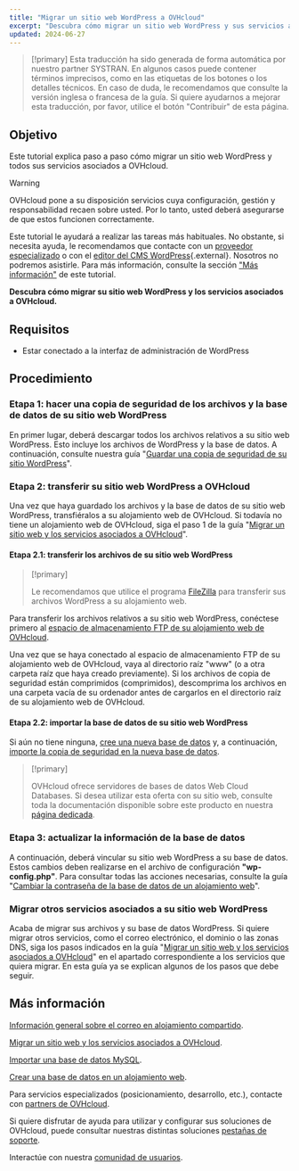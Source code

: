 ```yaml
---
title: "Migrar un sitio web WordPress a OVHcloud"
excerpt: "Descubra cómo migrar un sitio web WordPress y sus servicios asociados a OVHcloud"
updated: 2024-06-27
---
```


> [!primary]
> Esta traducción ha sido generada de forma automática por nuestro partner SYSTRAN. En algunos casos puede contener términos imprecisos, como en las etiquetas de los botones o los detalles técnicos. En caso de duda, le recomendamos que consulte la versión inglesa o francesa de la guía. Si quiere ayudarnos a mejorar esta traducción, por favor, utilice el botón "Contribuir" de esta página.
>

## Objetivo

Este tutorial explica paso a paso cómo migrar un sitio web WordPress y todos sus servicios asociados a OVHcloud.

> [!warning]
>
> OVHcloud pone a su disposición servicios cuya configuración, gestión y responsabilidad recaen sobre usted. Por lo tanto, usted deberá asegurarse de que estos funcionen correctamente.
>
> Este tutorial le ayudará a realizar las tareas más habituales. No obstante, si necesita ayuda, le recomendamos que contacte con un [proveedor especializado](/links/partner) o con el [editor del CMS WordPress](https://wordpress.com/es/support/){.external}. Nosotros no podremos asistirle. Para más información, consulte la sección ["Más información"](#go-further) de este tutorial.
>

**Descubra cómo migrar su sitio web WordPress y los servicios asociados a OVHcloud.**

## Requisitos

- Estar conectado a la interfaz de administración de WordPress

## Procedimiento

### Etapa 1: hacer una copia de seguridad de los archivos y la base de datos de su sitio web WordPress

En primer lugar, deberá descargar todos los archivos relativos a su sitio web WordPress. Esto incluye los archivos de WordPress y la base de datos. A continuación, consulte nuestra guía "[Guardar una copia de seguridad de su sitio WordPress](/pages/web_cloud/web_hosting/how_to_backup_your_wordpress)".

### Etapa 2: transferir su sitio web WordPress a OVHcloud

Una vez que haya guardado los archivos y la base de datos de su sitio web WordPress, transfiéralos a su alojamiento web de OVHcloud. Si todavía no tiene un alojamiento web de OVHcloud, siga el paso 1 de la guía "[Migrar un sitio web y los servicios asociados a OVHcloud](/pages/web_cloud/web_hosting/hosting_migrating_to_ovh)".

#### Etapa 2.1: transferir los archivos de su sitio web WordPress

> [!primary]
>
> Le recomendamos que utilice el programa [FileZilla](/pages/web_cloud/web_hosting/ftp_filezilla_user_guide) para transferir sus archivos WordPress a su alojamiento web.
>

Para transferir los archivos relativos a su sitio web WordPress, conéctese primero al [espacio de almacenamiento FTP de su alojamiento web de OVHcloud](/pages/web_cloud/web_hosting/ftp_connection).

Una vez que se haya conectado al espacio de almacenamiento FTP de su alojamiento web de OVHcloud, vaya al directorio raíz "www" (o a otra carpeta raíz que haya creado previamente). Si los archivos de copia de seguridad están comprimidos (comprimidos), descomprima los archivos en una carpeta vacía de su ordenador antes de cargarlos en el directorio raíz de su alojamiento web de OVHcloud.

#### Etapa 2.2: importar la base de datos de su sitio web WordPress

Si aún no tiene ninguna, [cree una nueva base de datos](/pages/web_cloud/web_hosting/sql_create_database) y, a continuación, [importe la copia de seguridad en la nueva base de datos](/pages/web_cloud/web_hosting/sql_importing_mysql_database).

> [!primary]
>
> OVHcloud ofrece servidores de bases de datos Web Cloud Databases. Si desea utilizar esta oferta con su sitio web, consulte toda la documentación disponible sobre este producto en nuestra [página dedicada](/links/web/databases).
>

### Etapa 3: actualizar la información de la base de datos

A continuación, deberá vincular su sitio web WordPress a su base de datos. Estos cambios deben realizarse en el archivo de configuración **"wp-config.php"**. Para consultar todas las acciones necesarias, consulte la guía "[Cambiar la contraseña de la base de datos de un alojamiento web](/pages/web_cloud/web_hosting/sql_change_password)".

### Migrar otros servicios asociados a su sitio web WordPress

Acaba de migrar sus archivos y su base de datos WordPress. Si quiere migrar otros servicios, como el correo electrónico, el dominio o las zonas DNS, siga los pasos indicados en la guía "[Migrar un sitio web y los servicios asociados a OVHcloud](/pages/web_cloud/web_hosting/hosting_migrating_to_ovh)" en el apartado correspondiente a los servicios que quiera migrar. En esta guía ya se explican algunos de los pasos que debe seguir.

## Más información <a name="go-further"></a>

[Información general sobre el correo en alojamiento compartido](/pages/web_cloud/email_and_collaborative_solutions/mx_plan/email_generalities).

[Migrar un sitio web y los servicios asociados a OVHcloud](/pages/web_cloud/web_hosting/hosting_migrating_to_ovh).

[Importar una base de datos MySQL](/pages/web_cloud/web_hosting/sql_importing_mysql_database).

[Crear una base de datos en un alojamiento web](/pages/web_cloud/web_hosting/sql_create_database).
 
Para servicios especializados (posicionamiento, desarrollo, etc.), contacte con [partners de OVHcloud](/links/partner).
 
Si quiere disfrutar de ayuda para utilizar y configurar sus soluciones de OVHcloud, puede consultar nuestras distintas soluciones [pestañas de soporte](/links/support).
 
Interactúe con nuestra [comunidad de usuarios](/links/community).